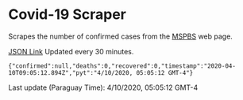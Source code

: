 # Covid-19 Scraper

Scrapes the number of confirmed cases from the [MSPBS](https://www.mspbs.gov.py/covid-19.php) web page.

[JSON Link](https://jmayalag.github.io/covid19-scrape/cases.json)
Updated every 30 minutes.
```
{"confirmed":null,"deaths":0,"recovered":0,"timestamp":"2020-04-10T09:05:12.894Z","pyt":"4/10/2020, 05:05:12 GMT-4"}
```
Last update (Paraguay Time): 4/10/2020, 05:05:12 GMT-4